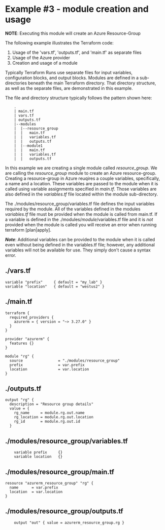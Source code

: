 # Example #3 - module creation and usage
**NOTE**: Executing this module will create an Azure Resource-Group

The following example illustrates the Terraform code:
1. Usage of the 'vars.tf', 'outputs.tf', and 'main.tf' as separate files
2. Usage of the Azure provider
3. Creation and usage of a module

Typically Terraform Runs use separate files for input variables, configuration blocks, and output blocks. Modules are defined in a sub-directories beneath the main Terraform directory. That directory structure, as well as the separate files, are demonstrated in this example.

The file and directory structure typically follows the pattern shown here:
```
    .
    | main.tf
    | vars.tf
    | outputs.tf
    |--modules
    |  |--resource_group
    |  |   main.tf
    |  |   variables.tf
    |  |   outputs.tf
    |  |--module1
    |  |   main.tf
    |  |   variables.tf
    |  |   outputs.tf
```

In this example we are creating a single module called *resource_group*. We are calling the *resource_group* module to create an Azure resource-group. Creating a resource-group in Azure reuqires a couple variables, specifically, a name and a location. These variables are passed to the module when it is called using variable assignments specified in *main.tf*. Those variables are also defined in the *variables.tf* file located within the module sub-directory.

The ./modules/resource_group/variables.tf file defines the input variables required by the module. All of the variables defined in the modules *variables.tf* file must be provided when the module is called from main.tf. If a variable is defined in the ./modules/*module*/variables.tf file and it is *not* provided when the module is called you will receive an error when running terraform [plan|apply].

***Note***: Additional variables can be provided to the module when it is called even without being defined in the variables.tf file; however, any additional variables will not be available for use. They simply don't cause a syntax error.

## ./vars.tf
    variable "prefix"     { default = "my_lab" }
    variable "location"   { default = "westus2" }

## ./main.tf
    terraform {
      required_providers {
        azurerm = { version = "~> 3.27.0" }
      }
    }
    
    provider "azurerm" {
      features {}
    }
    
    module "rg" {
      source                = "./modules/resource_group"
      prefix                = var.prefix
      location              = var.location
    }

## ./outputs.tf
    output "rg" {
      description = "Resource group details"
      value = {
        rg_name     = module.rg.out.name
        rg_location = module.rg.out.location
        rg_id       = module.rg.out.id
      }
    

## ./modules/resource_group/variables.tf
		variable prefix     {}
		variable location   {}

## ./modules/resource_group/main.tf
    resource "azurerm_resource_group" "rg" {
      name      = var.prefix
      location  = var.location
    }

## ./modules/resource_group/outputs.tf
		output "out" { value = azurerm_resource_group.rg }
